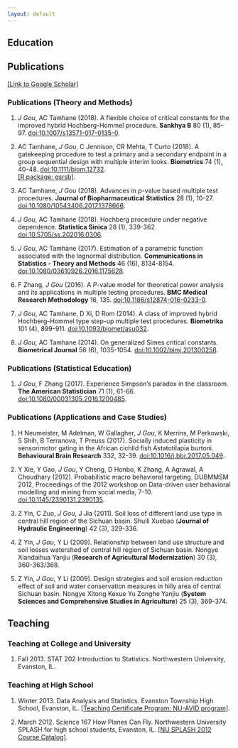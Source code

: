 ```yaml
---
layout: default
---
```


## Education 



## Publications 
[[Link to Google Scholar]](https://scholar.google.com/citations?user=tkdK1j4AAAAJ&hl=en) 

### Publications (Theory and Methods)

1. _J Gou_, AC Tamhane (2018). 
A flexible choice of critical constants for the improved hybrid Hochberg-Hommel procedure. 
**Sankhya B** 80 (1), 85-97. 
[doi:10.1007/s13571-017-0135-0](http://dx.doi.org/10.1007/s13571-017-0135-0). 

1. AC Tamhane, _J Gou_, C Jennison, CR Mehta, T Curto (2018). 
A gatekeeping procedure to test a primary and a secondary endpoint in a group sequential design with multiple interim looks. 
**Biometrics** 74 (1), 40-48. 
[doi:10.1111/biom.12732](http://dx.doi.org/10.1111/biom.12732).  
[[R package: gsrsb]](https://CRAN.R-project.org/package=gsrsb).  

1. AC Tamhane, _J Gou_ (2018). 
Advances in _p_-value based multiple test procedures. 
**Journal of Biopharmaceutical Statistics** 28 (1), 10-27. 
[doi:10.1080/10543406.2017.1378666](http://dx.doi.org/10.1080/10543406.2017.1378666). 

1. _J Gou_, AC Tamhane (2018). 
Hochberg procedure under negative dependence. 
**Statistica Sinica** 28 (1), 339-362. 
[doi:10.5705/ss.202016.0306](http://dx.doi.org/10.5705/ss.202016.0306). 

1. _J Gou_, AC Tamhane (2017). 
Estimation of a parametric function associated with the lognormal distribution. 
**Communications in Statistics - Theory and Methods** 46 (16), 8134-8154. 
[doi:10.1080/03610926.2016.1175628](http://dx.doi.org/10.1080/03610926.2016.1175628). 

1. F Zhang, _J Gou_ (2016). 
A _P_-value model for theoretical power analysis and its applications in multiple testing procedures.
**BMC Medical Research Methodology** 16, 135. 
[doi:10.1186/s12874-016-0233-0](http://dx.doi.org/10.1186/s12874-016-0233-0).

1. _J Gou_, AC Tamhane, D Xi, D Rom (2014). 
A class of improved hybrid Hochberg-Hommel type step-up multiple test procedures. 
**Biometrika** 101 (4), 899-911. 
[doi:10.1093/biomet/asu032](http://dx.doi.org/10.1093/biomet/asu032).

1. _J Gou_, AC Tamhane (2014). 
On generalized Simes critical constants. 
**Biometrical Journal** 56 (6), 1035-1054. 
[doi:10.1002/bimj.201300258](http://dx.doi.org/10.1002/bimj.201300258).
 
### Publications (Statistical Education)

1.  _J Gou_, F Zhang (2017). 
Experience Simpson’s paradox in the classroom. 
**The American Statistician** 71 (1), 61-66. 
[doi:10.1080/00031305.2016.1200485](http://dx.doi.org/10.1080/00031305.2016.1200485).

### Publications (Applications and Case Studies)

1. H Neumeister, M Adelman, W Gallagher, _J Gou_, K Merrins, M Perkowski, S Shih, B Terranova, T Preuss (2017). 
Socially induced plasticity in sensorimotor gating in the African cichlid fish Astatotilapia burtoni. 
**Behavioural Brain Research** 332, 32-39.
[doi:10.1016/j.bbr.2017.05.049](http://dx.doi.org/10.1016/j.bbr.2017.05.049). 

1. Y Xie, Y Gao, _J Gou_, Y Cheng, D Honbo, K Zhang, A Agrawal,  A Choudhary (2012). 
Probabilistic macro behavioral targeting. 
DUBMMSM 2012, Proceedings of the 2012 workshop on Data-driven user behavioral modelling and mining from social media, 7-10. 
[doi:10.1145/2390131.2390135](http://dx.doi.org/10.1145/2390131.2390135). 

1. Z Yin, C Zuo, _J Gou_, J Jia (2011). 
Soil loss of different land use type in central hill region of the Sichuan basin. 
Shuili Xuebao (**Journal of Hydraulic Engineering**) 42 (3), 329-336. 

1. Z Yin, _J Gou_, Y Li (2009). 
Relationship between land use structure and soil losses watershed of central hill region of Sichuan basin. 
Nongye Xiandaihua Yanjiu (**Research of Agricultural Modernization**) 30 (3), 360-363/368. 

1. Z Yin, _J Gou_, Y Li (2009). 
Design strategies and soil erosion reduction effect of soil and water conservation measures in hilly area of central Sichuan basin. 
Nongye Xitong Kexue Yu Zonghe Yanjiu (**System Sciences and Comprehensive Studies in Agriculture**) 25 (3), 369-374. 



## Teaching

### Teaching at College and University  

1. Fall 2013. 
STAT 202 Introduction to Statistics. 
Northwestern University, Evanston, IL. 


### Teaching at High School 

1. Winter 2013. 
Data Analysis and Statistics. 
Evanston Township High School, Evanston, IL. 
[[Teaching Certificate Program: NU-AVID program]](http://www.northwestern.edu/searle/programs-events/grad/teaching-certificate-program/nu-avid-program.html). 

1. March 2012. 
Science 167 How Planes Can Fly. 
Northwestern University SPLASH for high school students, Evanston, IL. 
[[NU SPLASH 2012 Course Catalog]](https://nusplash.learningu.org/learn/Splash/2012/catalog). 




